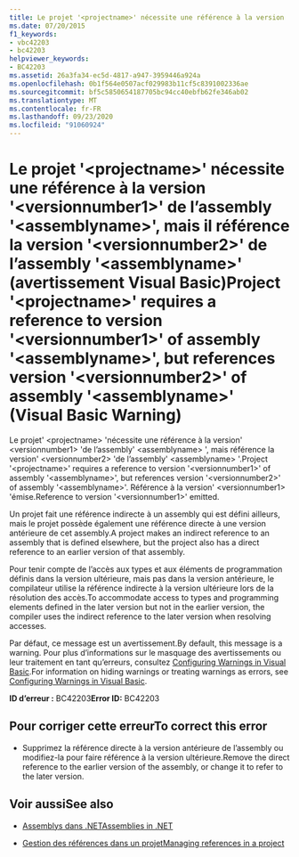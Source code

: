 ```yaml
---
title: Le projet '<projectname>' nécessite une référence à la version '<versionnumber1>' de l’assembly '<assemblyname>', mais il référence la version '<versionnumber2>' de l’assembly '<assemblyname>' (avertissement Visual Basic)
ms.date: 07/20/2015
f1_keywords:
- vbc42203
- bc42203
helpviewer_keywords:
- BC42203
ms.assetid: 26a3fa34-ec5d-4817-a947-3959446a924a
ms.openlocfilehash: 0b1f564e0507acf029983b11cf5c8391002336ae
ms.sourcegitcommit: bf5c5850654187705bc94cc40ebfb62fe346ab02
ms.translationtype: MT
ms.contentlocale: fr-FR
ms.lasthandoff: 09/23/2020
ms.locfileid: "91060924"
---
```

# <a name="project-projectname-requires-a-reference-to-version-versionnumber1-of-assembly-assemblyname-but-references-version-versionnumber2-of-assembly-assemblyname-visual-basic-warning"></a><span data-ttu-id="48fea-102">Le projet '\<projectname>' nécessite une référence à la version '\<versionnumber1>' de l’assembly '\<assemblyname>', mais il référence la version '\<versionnumber2>' de l’assembly '\<assemblyname>' (avertissement Visual Basic)</span><span class="sxs-lookup"><span data-stu-id="48fea-102">Project '\<projectname>' requires a reference to version '\<versionnumber1>' of assembly '\<assemblyname>', but references version '\<versionnumber2>' of assembly '\<assemblyname>' (Visual Basic Warning)</span></span>

<span data-ttu-id="48fea-103">Le projet' \<projectname> 'nécessite une référence à la version' \<versionnumber1> 'de l’assembly' \<assemblyname> ', mais référence la version' \<versionnumber2> 'de l’assembly' \<assemblyname> '.</span><span class="sxs-lookup"><span data-stu-id="48fea-103">Project '\<projectname>' requires a reference to version '\<versionnumber1>' of assembly '\<assemblyname>', but references version '\<versionnumber2>' of assembly '\<assemblyname>'.</span></span> <span data-ttu-id="48fea-104">Référence à la version' \<versionnumber1> 'émise.</span><span class="sxs-lookup"><span data-stu-id="48fea-104">Reference to version '\<versionnumber1>' emitted.</span></span>  
  
 <span data-ttu-id="48fea-105">Un projet fait une référence indirecte à un assembly qui est défini ailleurs, mais le projet possède également une référence directe à une version antérieure de cet assembly.</span><span class="sxs-lookup"><span data-stu-id="48fea-105">A project makes an indirect reference to an assembly that is defined elsewhere, but the project also has a direct reference to an earlier version of that assembly.</span></span>  
  
 <span data-ttu-id="48fea-106">Pour tenir compte de l’accès aux types et aux éléments de programmation définis dans la version ultérieure, mais pas dans la version antérieure, le compilateur utilise la référence indirecte à la version ultérieure lors de la résolution des accès.</span><span class="sxs-lookup"><span data-stu-id="48fea-106">To accommodate access to types and programming elements defined in the later version but not in the earlier version, the compiler uses the indirect reference to the later version when resolving accesses.</span></span>  
  
 <span data-ttu-id="48fea-107">Par défaut, ce message est un avertissement.</span><span class="sxs-lookup"><span data-stu-id="48fea-107">By default, this message is a warning.</span></span> <span data-ttu-id="48fea-108">Pour plus d’informations sur le masquage des avertissements ou leur traitement en tant qu’erreurs, consultez [Configuring Warnings in Visual Basic](/visualstudio/ide/configuring-warnings-in-visual-basic).</span><span class="sxs-lookup"><span data-stu-id="48fea-108">For information on hiding warnings or treating warnings as errors, see [Configuring Warnings in Visual Basic](/visualstudio/ide/configuring-warnings-in-visual-basic).</span></span>  
  
 <span data-ttu-id="48fea-109">**ID d’erreur :** BC42203</span><span class="sxs-lookup"><span data-stu-id="48fea-109">**Error ID:** BC42203</span></span>  
  
## <a name="to-correct-this-error"></a><span data-ttu-id="48fea-110">Pour corriger cette erreur</span><span class="sxs-lookup"><span data-stu-id="48fea-110">To correct this error</span></span>  
  
- <span data-ttu-id="48fea-111">Supprimez la référence directe à la version antérieure de l’assembly ou modifiez-la pour faire référence à la version ultérieure.</span><span class="sxs-lookup"><span data-stu-id="48fea-111">Remove the direct reference to the earlier version of the assembly, or change it to refer to the later version.</span></span>  
  
## <a name="see-also"></a><span data-ttu-id="48fea-112">Voir aussi</span><span class="sxs-lookup"><span data-stu-id="48fea-112">See also</span></span>

- [<span data-ttu-id="48fea-113">Assemblys dans .NET</span><span class="sxs-lookup"><span data-stu-id="48fea-113">Assemblies in .NET</span></span>](../../standard/assembly/index.md)

- [<span data-ttu-id="48fea-114">Gestion des références dans un projet</span><span class="sxs-lookup"><span data-stu-id="48fea-114">Managing references in a project</span></span>](/visualstudio/ide/managing-references-in-a-project)
